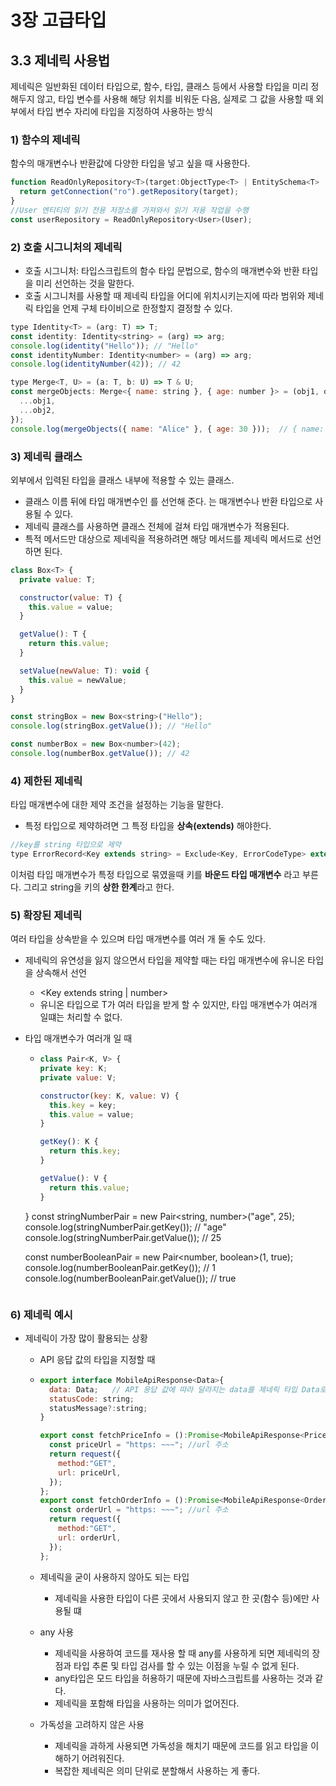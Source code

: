 # 3장 고급타입

## 3.3 제네릭 사용법
제네릭은 일반화된 데이터 타입으로, 함수, 타입, 클래스 등에서 사용할 타입을 미리 정해두지 않고, 
타입 변수를 사용해 해당 위치를 비워둔 다음, 실제로 그 값을 사용할 때 외부에서 타입 변수 자리에 타입을 지정하여 사용하는 방식
 
### 1) 함수의 제네릭
함수의 매개변수나 반환값에 다양한 타입을 넣고 싶을 때 사용한다.
```jsx
function ReadOnlyRepository<T>(target:ObjectType<T> | EntitySchema<T> | string): Repository<T> {
  return getConnection("ro").getRepository(target);
}
//User 엔티티의 읽기 전용 저장소를 가져와서 읽기 저용 작업을 수행
const userRepository = ReadOnlyRepository<User>(User);
```

### 2) 호출 시그니처의 제네릭
- 호출 시그니처: 타입스크립트의 함수 타입 문법으로, 함수의 매개변수와 반환 타입을 미리 선언하는 것을 말한다.
- 호출 시그니처를 사용할 때 제네릭 타입을 어디에 위치시키는지에 따라 범위와 제네릭 타입을 언제 구체 타이비으로 한정할지 결정할 수 있다.

```jsx
type Identity<T> = (arg: T) => T;
const identity: Identity<string> = (arg) => arg;
console.log(identity("Hello")); // "Hello"
const identityNumber: Identity<number> = (arg) => arg;
console.log(identityNumber(42)); // 42

type Merge<T, U> = (a: T, b: U) => T & U;
const mergeObjects: Merge<{ name: string }, { age: number }> = (obj1, obj2) => ({
  ...obj1,
  ...obj2,
});
console.log(mergeObjects({ name: "Alice" }, { age: 30 }));  // { name: "Alice", age: 30 }
```

### 3) 제네릭 클래스
외부에서 입력된 타입을 클래스 내부에 적용할 수 있는 클래스. 
  - 클래스 이름 뒤에 타입 매개변수인 <T>를 선언해 준다. <T>는 매개변수나 반환 타입으로 사용될 수 있다.
  - 제네릭 클래스를 사용하면 클래스 전체에 걸쳐 타입 매개변수가 적용된다.
  - 특적 메서드만 대상으로 제네릭을 적용하려면 해당 메서드를 제네릭 메서드로 선언하면 된다.
```jsx
class Box<T> {
  private value: T;

  constructor(value: T) {
    this.value = value;
  }

  getValue(): T {
    return this.value;
  }

  setValue(newValue: T): void {
    this.value = newValue;
  }
}

const stringBox = new Box<string>("Hello");
console.log(stringBox.getValue()); // "Hello"

const numberBox = new Box<number>(42);
console.log(numberBox.getValue()); // 42
```

### 4) 제한된 제네릭
타입 매개변수에 대한 제약 조건을 설정하는 기능을 말한다.
- 특정 타입으로 제약하려면 그 특정 타입을 **상속(extends)** 해야한다.
```jsx
//key를 string 타입으로 제약
type ErrorRecord<Key extends string> = Exclude<Key, ErrorCodeType> extends never ? Partial<Record<Key, boolean>> : never;
```
이처럼 타입 매개변수가 특정 타입으로 묶였을때 키를 **바운드 타입 매개변수** 라고 부른다. 그리고 string을 키의 **상한 한계**라고 한다.

### 5) 확장된 제네릭
여러 타입을 상속받을 수 있으며 타입 매개변수를 여러 개 둘 수도 있다.
- 제네릭의 유연성을 잃지 않으면서 타입을 제약할 때는 타입 매개변수에 유니온 타입을 상속해서 선언
  - <Key extends string | number>
  - 유니온 타입으로 T가 여러 타입을 받게 할 수 있지만, 타입 매개변수가 여러개 일떄는 처리할 수 없다.
- 타입 매개변수가 여러개 일 때
  - ```jsx
    class Pair<K, V> {
    private key: K;
    private value: V;

    constructor(key: K, value: V) {
      this.key = key;
      this.value = value;
    }

    getKey(): K {
      return this.key;
    }

    getValue(): V {
      return this.value;
    }
  }
  const stringNumberPair = new Pair<string, number>("age", 25);
  console.log(stringNumberPair.getKey()); // "age"
  console.log(stringNumberPair.getValue()); // 25

  const numberBooleanPair = new Pair<number, boolean>(1, true);
  console.log(numberBooleanPair.getKey()); // 1
  console.log(numberBooleanPair.getValue()); // true
  ```

### 6) 제네릭 예시
- 제네릭이 가장  많이 활용되는 상황
  - API 응답 값의 타입을 지정할 때
  - ```jsx
    export interface MobileApiResponse<Data>{
      data: Data;   // API 응답 값에 따라 달라지는 data를 제네릭 타입 Data로 선언
      statusCode: string;
      statusMessage?:string;
    }

    export const fetchPriceInfo = ():Promise<MobileApiResponse<PriceInfo>> => {
      const priceUrl = "https: ~~~"; //url 주소
      return request({
        method:"GET",
        url: priceUrl,
      });
    };
    export const fetchOrderInfo = ():Promise<MobileApiResponse<Order>> => {
      const orderUrl = "https: ~~~"; //url 주소
      return request({
        method:"GET",
        url: orderUrl,
      });
    };
    ```

  - 제네릭을 굳이 사용하지 않아도 되는 타입
    - 제네릭을 사용한 타입이 다른 곳에서 사용되지 않고 한 곳(함수 등)에만 사용될 떄
  - any 사용
    - 제네릭을 사용하여 코드를 재사용 할 때 any를 사용하게 되면 제네릭의 장점과 타입 추론 및 타입 검사를 할 수 있는 이점을 누릴 수 없게 된다.
    - any타입은 모드 타입을 허용하기 때문에 자바스크립트를 사용하는 것과 같다.
    - 제네릭을 포함해 타입을 사용하는 의미가 없어진다.
  - 가독성을 고려하지 않은 사용
    - 제네릭을 과하게 사용되면 가독성을 해치기 때문에 코드를 읽고 타입을 이해하기 어려워진다.
    - 복잡한 제네릭은 의미 단위로 분할해서 사용하는 게 좋다.
